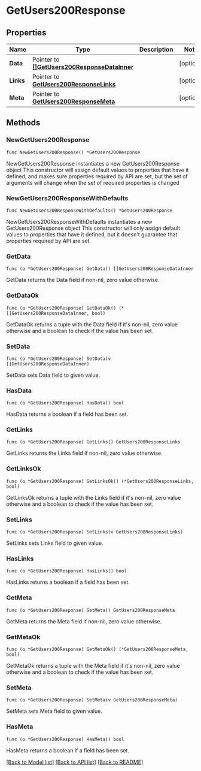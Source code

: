 # GetUsers200Response

## Properties

Name | Type | Description | Notes
------------ | ------------- | ------------- | -------------
**Data** | Pointer to [**[]GetUsers200ResponseDataInner**](GetUsers200ResponseDataInner.md) |  | [optional] 
**Links** | Pointer to [**GetUsers200ResponseLinks**](GetUsers200ResponseLinks.md) |  | [optional] 
**Meta** | Pointer to [**GetUsers200ResponseMeta**](GetUsers200ResponseMeta.md) |  | [optional] 

## Methods

### NewGetUsers200Response

`func NewGetUsers200Response() *GetUsers200Response`

NewGetUsers200Response instantiates a new GetUsers200Response object
This constructor will assign default values to properties that have it defined,
and makes sure properties required by API are set, but the set of arguments
will change when the set of required properties is changed

### NewGetUsers200ResponseWithDefaults

`func NewGetUsers200ResponseWithDefaults() *GetUsers200Response`

NewGetUsers200ResponseWithDefaults instantiates a new GetUsers200Response object
This constructor will only assign default values to properties that have it defined,
but it doesn't guarantee that properties required by API are set

### GetData

`func (o *GetUsers200Response) GetData() []GetUsers200ResponseDataInner`

GetData returns the Data field if non-nil, zero value otherwise.

### GetDataOk

`func (o *GetUsers200Response) GetDataOk() (*[]GetUsers200ResponseDataInner, bool)`

GetDataOk returns a tuple with the Data field if it's non-nil, zero value otherwise
and a boolean to check if the value has been set.

### SetData

`func (o *GetUsers200Response) SetData(v []GetUsers200ResponseDataInner)`

SetData sets Data field to given value.

### HasData

`func (o *GetUsers200Response) HasData() bool`

HasData returns a boolean if a field has been set.

### GetLinks

`func (o *GetUsers200Response) GetLinks() GetUsers200ResponseLinks`

GetLinks returns the Links field if non-nil, zero value otherwise.

### GetLinksOk

`func (o *GetUsers200Response) GetLinksOk() (*GetUsers200ResponseLinks, bool)`

GetLinksOk returns a tuple with the Links field if it's non-nil, zero value otherwise
and a boolean to check if the value has been set.

### SetLinks

`func (o *GetUsers200Response) SetLinks(v GetUsers200ResponseLinks)`

SetLinks sets Links field to given value.

### HasLinks

`func (o *GetUsers200Response) HasLinks() bool`

HasLinks returns a boolean if a field has been set.

### GetMeta

`func (o *GetUsers200Response) GetMeta() GetUsers200ResponseMeta`

GetMeta returns the Meta field if non-nil, zero value otherwise.

### GetMetaOk

`func (o *GetUsers200Response) GetMetaOk() (*GetUsers200ResponseMeta, bool)`

GetMetaOk returns a tuple with the Meta field if it's non-nil, zero value otherwise
and a boolean to check if the value has been set.

### SetMeta

`func (o *GetUsers200Response) SetMeta(v GetUsers200ResponseMeta)`

SetMeta sets Meta field to given value.

### HasMeta

`func (o *GetUsers200Response) HasMeta() bool`

HasMeta returns a boolean if a field has been set.


[[Back to Model list]](../README.md#documentation-for-models) [[Back to API list]](../README.md#documentation-for-api-endpoints) [[Back to README]](../README.md)



